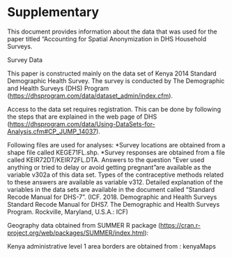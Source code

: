 # Supplementary

This document provides information about the data that was used for the paper titled “Accounting for Spatial Anonymization in DHS Household Surveys.

Survey Data 

This paper is constructed mainly on the data set of Kenya 2014 Standard Demographic Health Survey. The survey is conducted by The Demographic and Health Surveys (DHS) Program (https://dhsprogram.com/data/dataset_admin/index.cfm).

Access to the data set requires registration. This can be done by following the steps that are explained in the  web page of DHS (https://dhsprogram.com/data/Using-DataSets-for-Analysis.cfm#CP_JUMP_14037).

Following files are used for analyses:
*Survey locations are obtained from a shape file called KEGE71FL.shp. 
*Survey responses are obtained from a file called KEIR72DT/KEIR72FL.DTA. Answers to the question "Ever used anything or tried to delay or avoid getting pregnant”are available as the variable v302a of this data set. Types of the contraceptive methods  related to these answers are available as variable v312. Detailed explanation of the variables in the data sets are available in the document called “Standard Recode Manual for DHS-7”. (ICF. 2018. Demographic and Health Surveys Standard Recode Manual for DHS7. The Demographic and Health Surveys Program. Rockville, Maryland, U.S.A.: ICF)


Geography data obtained from SUMMER R package (https://cran.r-project.org/web/packages/SUMMER/index.html):

Kenya administrative level 1 area borders are obtained from : kenyaMaps

